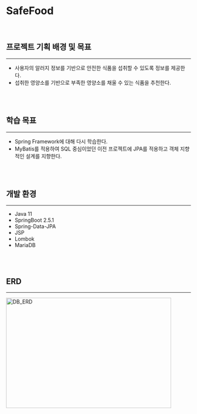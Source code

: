 # SafeFood
<br>

프로젝트 기획 배경 및 목표
---
___
- 사용자의 알러지 정보를 기반으로 안전한 식품을 섭취할 수 있도록 정보를 제공한다.
- 섭취한 영양소를 기반으로 부족한 영양소를 채울 수 있는 식품을 추천한다.
<br>
<br>

학습 목표
---
___
- Spring Framework에 대해 다시 학습한다.
- MyBatis를 적용하여 SQL 중심이었던 이전 프로젝트에 JPA를 적용하고 객체 지향적인 설계를 지향한다.
<br>
<br>

개발 환경
---
___
- Java 11
- SpringBoot 2.5.1
- Spring-Data-JPA
- JSP
- Lombok
- MariaDB
<br>
<br>

ERD
---
___
<img src="/img/DB_ERD.jpg" width="450px" height="300px" title="DB_ERD" alt="DB_ERD"></img><br/>
